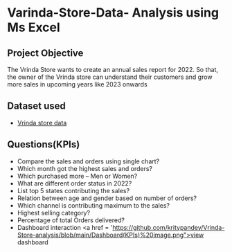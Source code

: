 # Varinda-Store-Data- Analysis using Ms Excel
## Project Objective 
The Vrinda Store wants to create an annual sales report for 2022. So that, the owner of the Vrinda store can understand their customers and grow more sales in upcoming years like 2023 onwards 
## Dataset used 
- <a href ="https://github.com/kritypandey/Vrinda-Store-analysis/blob/main/Vrinda%20Store%20Data%20Analysis.xlsx">Vrinda store data</a>

##  Questions(KPIs)
- Compare the sales and orders using single chart? 
- Which month got the highest sales and orders?
- Which purchased more – Men or Women?
- What are different order status in 2022? 
- List top 5 states contributing the sales?
- Relation between age and gender based on number of orders?
-  Which channel is contributing maximum to the sales?
- Highest selling category?
- Percentage of total Orders delivered?
- Dashboard interaction <a href = 'https://github.com/kritypandey/Vrinda-Store-analysis/blob/main/Dashboard(KPIs)%20image.png">view dashboard</a>

